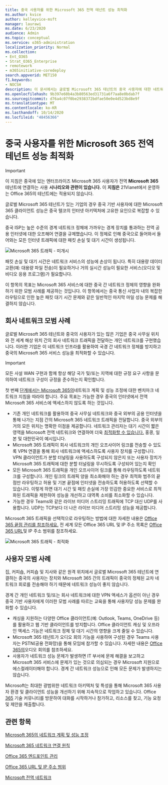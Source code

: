 ```yaml
---
title: 중국 사용자를 위한 Microsoft 365 전역 테넌트 성능 최적화
ms.author: kvice
author: kelleyvice-msft
manager: laurawi
ms.date: 6/23/2020
audience: Admin
ms.topic: conceptual
ms.service: o365-administration
localization_priority: Normal
ms.collection:
- Ent_O365
- Strat_O365_Enterprise
- remotework
- m365initiative-coredeploy
search.appverid: MET150
f1.keywords:
- NOCSH
description: 이 문서에서는 글로벌 Microsoft 365 테넌트의 중국 사용자에 대한 네트워크 성능을 최적화하기 위한 지침을 제공합니다.
ms.openlocfilehash: 9b397e60b4a3b80563ed31731a6f7aa8e0bdab7f
ms.sourcegitcommit: d76a4c07f0be2938372bdfae50e0e4d523bd8e9f
ms.translationtype: MT
ms.contentlocale: ko-KR
ms.lasthandoff: 10/14/2020
ms.locfileid: "48456366"
---
```

# <a name="microsoft-365-global-tenant-performance-optimization-for-china-users"></a>중국 사용자를 위한 Microsoft 365 전역 테넌트 성능 최적화

>[!IMPORTANT]
>이 지침은 중국에 있는 엔터프라이즈 Microsoft 365 사용자가 전역 **Microsoft 365** 테넌트에 연결하는 사용 **시나리오와 관련이 있습니다.** 이 **지침은** 21Vianet에서 운영하는 Office 365의 테넌트에는 적용되지 않습니다.

글로벌 Microsoft 365 테넌트가 있는 기업의 경우 중국 기반 사용자에 대한 Microsoft 365 클라이언트 성능은 중국 텔코의 인터넷 아키텍처에 고유한 요인으로 복잡할 수 있습니다.

중국 ISP는 높은 수준의 경계 네트워크 정체에 가까우는 경계 장치를 통과하는 전역 공용 인터넷에 대한 오프해어 연결을 규제했습니다. 이 정체로 인해 중국으로 들어와서 들어와는 모든 인터넷 트래픽에 대한 패킷 손실 및 대기 시간이 생성됩니다.

![Microsoft 365 트래픽 - 미개시](../media/O365-networking/China-O365-unoptimized.png)

패킷 손실 및 대기 시간은 네트워크 서비스의 성능에 손상이 됩니다. 특히 대용량 데이터 교환(예: 대용량 파일 전송)이 필요하거나 거의 실시간 성능이 필요한 서비스(오디오 및 비디오 응용 프로그램)가 필요합니다.

이 항목의 목표는 Microsoft 365 서비스에 대한 중국 간 네트워크 정체의 영향을 완화하기 위한 모범 사례를 제공하는 것입니다. 이 항목에서는 중국 통신 사업자 내의 복잡한 라우팅으로 인한 높은 패킷 대기 시간 문제와 같은 일반적인 마지막 마일 성능 문제를 해결하지 않습니다.

## <a name="corporate-network-best-practices"></a>회사 네트워크 모범 사례

글로벌 Microsoft 365 테넌트와 중국의 사용자가 있는 많은 기업은 중국 사무실 위치와 전 세계 해상 위치 간의 회사 네트워크 트래픽을 전달하는 개인 네트워크를 구현했습니다. 이러한 기업은 이 네트워크 인프라를 활용하여 국경 간 네트워크 정체를 방지하고 중국의 Microsoft 365 서비스 성능을 최적화할 수 있습니다.

>[!IMPORTANT]
>모든 사설 WAN 구현과 함께 항상 해당 국가 및/또는 지역에 대한 규정 요구 사항을 문의하여 네트워크 구성이 규정을 준수하는지 확인합니다.

첫 번째 [단계에서는 Microsoft 365의](https://aka.ms/tune)네트워크 계획 및 성능 조정에 대한 벤치마크 네트워크 지침을 따라야 합니다. 주요 목표는 가능한 경우 중국의 인터넷에서 전역 Microsoft 365 서비스에 액세스하지 않도록 하는 것입니다.

- 기존 개인 네트워크를 활용하여 중국 사무실 네트워크와 중국 외부의 공용 인터넷을 통해 나가는 지점 간의 Microsoft 365 네트워크 트래픽을 전달합니다. 중국 외부의 거의 모든 위치는 명확한 이점을 제공합니다. 네트워크 관리자는 대기 시간이 짧은 영역을 Microsoft 전역 네트워크와 연결하여 더욱 [최적화할 수 있습니다.](https://docs.microsoft.com/azure/networking/microsoft-global-network) 홍콩, 일본 및 대한민국이 예시입니다.
- Microsoft 365 트래픽이 회사 네트워크의 개인 오프사이어 링크를 전송할 수 있도록 VPN 연결을 통해 회사 네트워크에 액세스하도록 사용자 장치를 구성합니다. VPN 클라이언트가 분할 터널링을 사용하도록 구성되지 않은지 또는 사용자 장치가 Microsoft 365 트래픽에 대한 분할 터널링을 무시하도록 구성되어 있는지 확인
- 모든 Microsoft 365 트래픽을 개인 오프사이어 링크를 통해 라우팅하도록 네트워크를 구성합니다. 개인 링크의 트래픽 양을 최소화해야 하는 경우 최적화 범주의 끝점만 라우팅하고 허용 및  기본  끝점에 인터넷을 전송하도록 허용하도록 선택할 수 있습니다.  이렇게 하면 대기 시간 및 패킷 손실에 가장 민감한 중요한 서비스로 최적화된 트래픽을 제한하여 성능을 개선하고 대역폭 소비를 최소화할 수 있습니다.
- 가능한 경우 Teams와 같은 라이브 미디어 스트리밍 트래픽에 TCP 대신 UDP를 사용합니다. UDP는 TCP보다 더 나은 라이브 미디어 스트리밍 성능을 제공합니다.

Microsoft 365 트래픽을 선택적으로 라우팅하는 방법에 대한 자세한 내용은 [Office 365 끝점 관리를 참조하세요.](managing-office-365-endpoints.md) 전 세계 모든 Office 365 URL 및 IP 주소 목록은 [Office 365 URL](urls-and-ip-address-ranges.md)및 IP 주소 범위를 참조하세요.

![Microsoft 365 트래픽 - 최적화](../media/O365-networking/China-O365-optimized.png)

## <a name="user-best-practices"></a>사용자 모범 사례

집, 커피숍, 커피숍 및 지사와 같은 원격 위치에서 글로벌 Microsoft 365 테넌트에 연결하는 중국의 사용자는 장치와 Microsoft 365 간의 트래픽이 중국의 정체된 교차 네트워크 회로를 전송해야 하기 때문에 네트워크 성능이 좋지 않습니다.

경계 간 개인 네트워크 및/또는 회사 네트워크에 대한 VPN 액세스가 옵션이 아닌 경우 중국 기반 사용자에게 이러한 모범 사례를 따르는 교육을 통해 사용자당 성능 문제를 완화할 수 있습니다.

- 캐싱을 지원하는 다양한 Office 클라이언트(예: Outlook, Teams, OneDrive 등)를 활용하고 웹 기반 클라이언트를 방지합니다. Office 클라이언트 캐싱 및 오프라인 액세스 기능은 네트워크 정체 및 대기 시간의 영향을 크게 줄일 수 있습니다.
- Microsoft 365 테넌트가 오디오 회의  기능을 사용하여 구성된 경우 Teams 사용자는 PSTN(공용 전화망)을 통해 모임에 참가할 수 있습니다. 자세한 내용은 [Office 365의](https://docs.microsoft.com/microsoftteams/audio-conferencing-in-office-365)오디오 회의를 참조하세요.
- 사용자가 네트워크 성능 문제가 발생하면 IT 부서에 문제 해결을 보고하고 Microsoft 365 서비스에 문제가 있는 것으로 의심되는 경우 Microsoft 지원으로 에스컬레이터해야 합니다. 경계 간 네트워크 성능으로 인해 모든 문제가 발생하지는 않습니다.

Microsoft는 최대한 광범위한 네트워크 아키텍처 및 특성을 통해 Microsoft 365 사용자 환경 및 클라이언트 성능을 개선하기 위해 지속적으로 작업하고 있습니다. Office [365](https://techcommunity.microsoft.com/t5/office-365/bd-p/Office365General) 기술 커뮤니티를 방문하여 대화를 시작하거나 참가하고, 리소스를 찾고, 기능 요청 및 제안을 제출합니다.

## <a name="related-topics"></a>관련 항목

[Microsoft 365의 네트워크 계획 및 성능 조정](https://aka.ms/tune)

[Microsoft 365 네트워크 연결 원칙](microsoft-365-network-connectivity-principles.md)

[Office 365 엔드포인트 관리](managing-office-365-endpoints.md)

[Office 365 URL 및 IP 주소 범위](urls-and-ip-address-ranges.md)

[Microsoft 전역 네트워크](https://docs.microsoft.com/azure/networking/microsoft-global-network)
